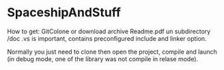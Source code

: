 # SpaceshipAndStuff

How to get: GitColone or download archive
Readme.pdf un subdirectory /doc
.vs is important, contains preconfigured include and linker option.


Normally you just need to clone then open the project, compile and launch (in debug mode, one of the library
was not compile in relase mode).
